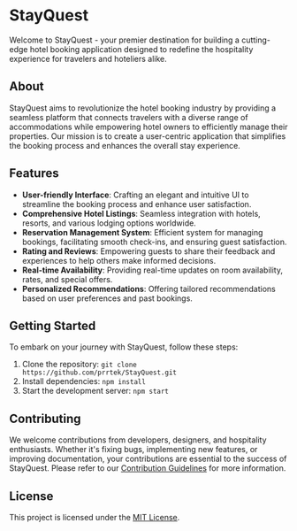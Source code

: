 # StayQuest

Welcome to StayQuest - your premier destination for building a cutting-edge hotel booking application designed to redefine the hospitality experience for travelers and hoteliers alike.

## About

StayQuest aims to revolutionize the hotel booking industry by providing a seamless platform that connects travelers with a diverse range of accommodations while empowering hotel owners to efficiently manage their properties. Our mission is to create a user-centric application that simplifies the booking process and enhances the overall stay experience.

## Features

- **User-friendly Interface**: Crafting an elegant and intuitive UI to streamline the booking process and enhance user satisfaction.
- **Comprehensive Hotel Listings**: Seamless integration with hotels, resorts, and various lodging options worldwide.
- **Reservation Management System**: Efficient system for managing bookings, facilitating smooth check-ins, and ensuring guest satisfaction.
- **Rating and Reviews**: Empowering guests to share their feedback and experiences to help others make informed decisions.
- **Real-time Availability**: Providing real-time updates on room availability, rates, and special offers.
- **Personalized Recommendations**: Offering tailored recommendations based on user preferences and past bookings.

## Getting Started

To embark on your journey with StayQuest, follow these steps:

1. Clone the repository: `git clone https://github.com/prrtek/StayQuest.git`
2. Install dependencies: `npm install`
3. Start the development server: `npm start`

## Contributing

We welcome contributions from developers, designers, and hospitality enthusiasts. Whether it's fixing bugs, implementing new features, or improving documentation, your contributions are essential to the success of StayQuest. Please refer to our [Contribution Guidelines](CONTRIBUTING.md) for more information.

## License

This project is licensed under the [MIT License](LICENSE).
